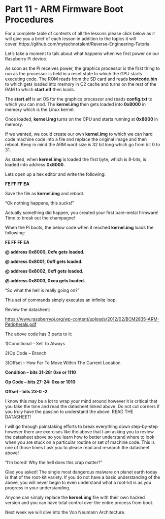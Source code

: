 <h1>Part 11 - ARM Firmware Boot Procedures</h1><p>For a complete table of contents of all the lessons please click below as it will give you a brief of each lesson in addition to the topics it will cover. https://github.com/mytechnotalent/Reverse-Engineering-Tutorial</p><p>Let’s take a moment to talk about what happens when we first power on our Raspberry Pi device.</p><p>As soon as the Pi receives power, the graphics processor is the first thing to run as the processor is held in a reset state to which the GPU starts executing code. The ROM reads from the SD card and reads <strong>bootcode.bin </strong>to which gets loaded into memory in C2 cache and turns on the rest of the RAM to which <strong>start.elf</strong> then loads.</p><p>The <strong>start.elf </strong>is an OS for the graphics processor and reads <strong>config.txt </strong>to which you can mod. The <strong>kernel.img </strong>then gets loaded into <strong>0x8000</strong> in memory which is the Linux kernel.</p><p>Once loaded, <strong>kernel.img </strong>turns on the CPU and starts running at <strong>0x8000 </strong>in memory.</p><p>If we wanted, we could create our own <strong>kernel.img</strong> to which we can hard code machine code into a file and replace the original image and then reboot. Keep in mind the ARM word size is 32 bit long which go from bit 0 to 31.</p><p>As stated, when <strong>kernel.img</strong> is loaded the first byte, which is 8-bits, is loaded into address <strong>0x8000</strong>.</p><p>Lets open up a hex editor and write the following:</p><p><strong>FE FF FF EA</strong></p><p>Save the file as <strong>kernel.img</strong> and reboot.</p><p>“Ok nothing happens, this sucks!”</p><p>Actually something did happen, you created your first bare-metal firmware! Time to break out the champagne!</p><p>When the Pi boots, the below code when it reached <strong>kernel.img </strong>loads the following:</p><p><strong>FE FF FF EA</strong></p><p><strong>@ address 0x8000, 0xfe gets loaded.</strong></p><p><strong>@ address 0x8001, 0xff gets loaded.</strong></p><p><strong>@ address 0x8002, 0xff gets loaded.</strong></p><p><strong>@ address 0x8003, 0xea gets loaded.</strong></p><p>“So what the hell is really going on?”</p><p>This set of commands simply executes an infinite loop.</p><p>Review the datasheet:</p><p><a href="https://www.raspberrypi.org/wp-content/uploads/2012/02/BCM2835-ARM-Peripherals.pdf" rel="nofollow noopener" target="_blank">https://www.raspberrypi.org/wp-content/uploads/2012/02/BCM2835-ARM-Peripherals.pdf</a></p><p>The above code has 3 parts to it:</p><p>1)Conditional – Set To Always</p><p>2)Op Code – Branch</p><p>3)Offset – How Far To Move Within The Current Location</p><p><strong>Condition – bits 31-28: 0xe or 1110</strong></p><p><strong>Op Code – bits 27-24: 0xa or 1010</strong></p><p><strong>Offset – bits 23-0 -2</strong></p><p>I know this may be a lot to wrap your mind around however it is critical that you take the time and read the datasheet linked above. Do not cut corners if you truly have the passion to understand the above. READ THE DATASHEET!</p><p>I will go through painstaking efforts to break everything down step-by-step however there are exercises like the above that I am asking you to review the datasheet above so you learn how to better understand where to look when you are stuck on a particular routine or set of machine code. This is one of those times I ask you to please read and research the datasheet above!</p><p>“I’m bored! Why the hell does this crap matter?”</p><p>Glad you asked! The single most dangerous malware on planet earth today is that of the root-kit variety. If you do not have a basic understanding of the above, you will never begin to even understand what a root-kit is as you progress in your understanding.</p><p>Anyone can simply replace the <strong>kernel.img</strong> file with their own hacked version and you can have total control over the entire process from boot.</p><p>Next week we will dive into the Von Neumann Architecture.</p>